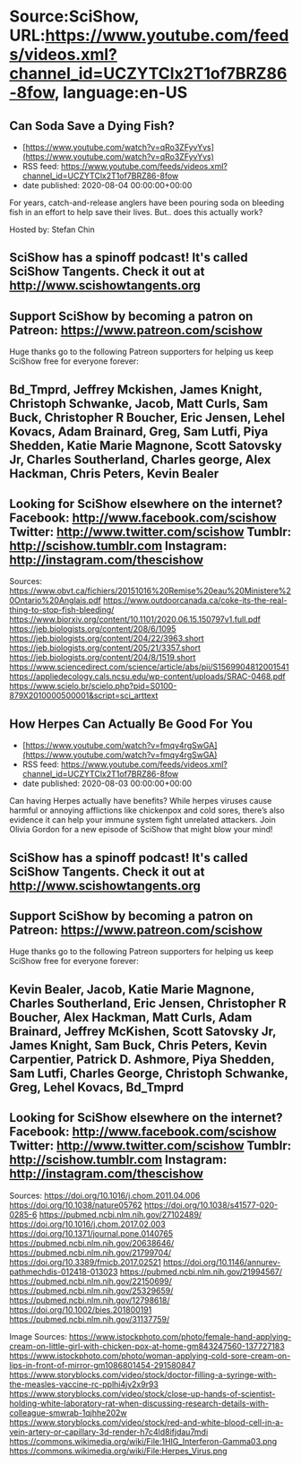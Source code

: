 # Source:SciShow, URL:https://www.youtube.com/feeds/videos.xml?channel_id=UCZYTClx2T1of7BRZ86-8fow, language:en-US

## Can Soda Save a Dying Fish?
 - [https://www.youtube.com/watch?v=qRo3ZFyvYvs](https://www.youtube.com/watch?v=qRo3ZFyvYvs)
 - RSS feed: https://www.youtube.com/feeds/videos.xml?channel_id=UCZYTClx2T1of7BRZ86-8fow
 - date published: 2020-08-04 00:00:00+00:00

For years, catch-and-release anglers have been pouring soda on bleeding fish in an effort to help save their lives. But.. does this actually work?

Hosted by: Stefan Chin

SciShow has a spinoff podcast! It's called SciShow Tangents. Check it out at http://www.scishowtangents.org
----------
Support SciShow by becoming a patron on Patreon: https://www.patreon.com/scishow
----------
Huge thanks go to the following Patreon supporters for helping us keep SciShow free for everyone forever:

Bd_Tmprd, Jeffrey Mckishen, James Knight, Christoph Schwanke, Jacob, Matt Curls, Sam Buck, Christopher R Boucher, Eric Jensen, Lehel Kovacs, Adam Brainard, Greg, Sam Lutfi, Piya Shedden, Katie Marie Magnone, Scott Satovsky Jr, Charles Southerland, Charles george, Alex Hackman, Chris Peters, Kevin Bealer
----------
Looking for SciShow elsewhere on the internet?
Facebook: http://www.facebook.com/scishow
Twitter: http://www.twitter.com/scishow
Tumblr: http://scishow.tumblr.com
Instagram: http://instagram.com/thescishow
----------
Sources:
https://www.obvt.ca/fichiers/20151016%20Remise%20eau%20Ministere%20Ontario%20Anglais.pdf
https://www.outdoorcanada.ca/coke-its-the-real-thing-to-stop-fish-bleeding/
https://www.biorxiv.org/content/10.1101/2020.06.15.150797v1.full.pdf
https://jeb.biologists.org/content/208/6/1095
https://jeb.biologists.org/content/204/22/3963.short
https://jeb.biologists.org/content/205/21/3357.short
https://jeb.biologists.org/content/204/8/1519.short
https://www.sciencedirect.com/science/article/abs/pii/S1569904812001541
https://appliedecology.cals.ncsu.edu/wp-content/uploads/SRAC-0468.pdf
https://www.scielo.br/scielo.php?pid=S0100-879X2010000500001&script=sci_arttext

## How Herpes Can Actually Be Good For You
 - [https://www.youtube.com/watch?v=fmqy4rgSwGA](https://www.youtube.com/watch?v=fmqy4rgSwGA)
 - RSS feed: https://www.youtube.com/feeds/videos.xml?channel_id=UCZYTClx2T1of7BRZ86-8fow
 - date published: 2020-08-03 00:00:00+00:00

Can having Herpes actually have benefits? While herpes viruses cause harmful or annoying afflictions like chickenpox and cold sores, there’s also evidence it can help your immune system fight unrelated attackers.  Join Olivia Gordon for a new episode of SciShow that might blow your mind! 

SciShow has a spinoff podcast! It's called SciShow Tangents. Check it out at http://www.scishowtangents.org
----------
Support SciShow by becoming a patron on Patreon: https://www.patreon.com/scishow
----------
Huge thanks go to the following Patreon supporters for helping us keep SciShow free for everyone forever:

Kevin Bealer, Jacob, Katie Marie Magnone, Charles Southerland, Eric Jensen, Christopher R Boucher, Alex Hackman, Matt Curls, Adam Brainard, Jeffrey McKishen, Scott Satovsky Jr, James Knight, Sam Buck, Chris Peters, Kevin Carpentier, Patrick D. Ashmore, Piya Shedden, Sam Lutfi, Charles George, Christoph Schwanke, Greg, Lehel Kovacs, Bd_Tmprd
----------
Looking for SciShow elsewhere on the internet?
Facebook: http://www.facebook.com/scishow
Twitter: http://www.twitter.com/scishow
Tumblr: http://scishow.tumblr.com
Instagram: http://instagram.com/thescishow
----------
Sources:
https://doi.org/10.1016/j.chom.2011.04.006
https://doi.org/10.1038/nature05762
https://doi.org/10.1038/s41577-020-0285-6
https://pubmed.ncbi.nlm.nih.gov/27102489/
https://doi.org/10.1016/j.chom.2017.02.003 
https://doi.org/10.1371/journal.pone.0140765
https://pubmed.ncbi.nlm.nih.gov/20638646/
https://pubmed.ncbi.nlm.nih.gov/21799704/
https://doi.org/10.3389/fmicb.2017.02521
https://doi.org/10.1146/annurev-pathmechdis-012418-013023 
https://pubmed.ncbi.nlm.nih.gov/21994567/
https://pubmed.ncbi.nlm.nih.gov/22150699/
https://pubmed.ncbi.nlm.nih.gov/25329659/
https://pubmed.ncbi.nlm.nih.gov/12798618/
https://doi.org/10.1002/bies.201800191
https://pubmed.ncbi.nlm.nih.gov/31137759/ 

Image Sources:
https://www.istockphoto.com/photo/female-hand-applying-cream-on-little-girl-with-chicken-pox-at-home-gm843247560-137727183
https://www.istockphoto.com/photo/woman-applying-cold-sore-cream-on-lips-in-front-of-mirror-gm1086801454-291580847
https://www.storyblocks.com/video/stock/doctor-filling-a-syringe-with-the-measles-vaccine-rc-pplhi4jv2x9r93
https://www.storyblocks.com/video/stock/close-up-hands-of-scientist-holding-white-laboratory-rat-when-discussing-research-details-with-colleague-smwrab-1qjhhe202w
https://www.storyblocks.com/video/stock/red-and-white-blood-cell-in-a-vein-artery-or-capillary-3d-render-h7c4ld8ifjdau7mdi
https://commons.wikimedia.org/wiki/File:1HIG_Interferon-Gamma03.png 
https://commons.wikimedia.org/wiki/File:Herpes_Virus.png

